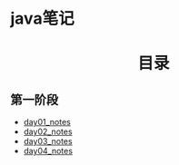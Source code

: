 # java笔记

# <center>目录</center>

## 第一阶段

- [day01_notes](markdown/day01_notes.md)
- [day02_notes](markdown/day02_notes.md)
- [day03_notes](markdown/day03_notes.md)
- [day04_notes](markdown/day04_notes.md)
